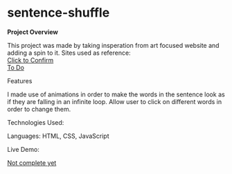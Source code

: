 # sentence-shuffle

**Project Overview**

This project was made by taking insperation from art focused website and adding a spin to it.
Sites used as reference:
<br>
<a href="https://taper.badquar.to/11/click_to_confirm.html">Click to Confirm</a>
<br>
<a href="https://taper.badquar.to/12/to-do.html">To Do</a>

Features

I made use of animations in order to make the words in the sentence look as if they are falling in an infinite loop. Allow user to click on different words in order to change them.

Technologies Used:

Languages: HTML, CSS, JavaScript

Live Demo:

<a href="">Not complete yet</a>
